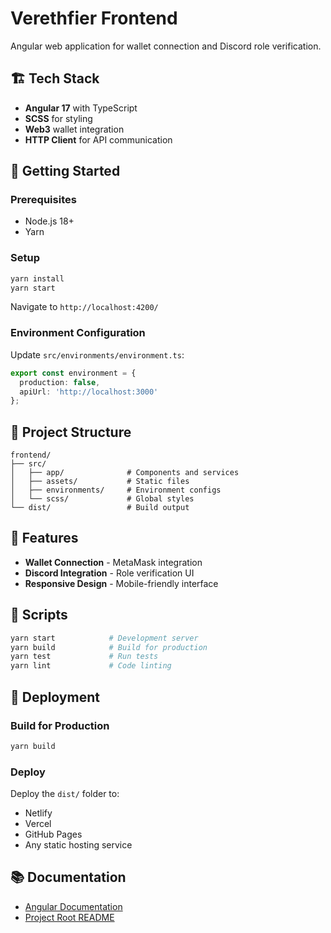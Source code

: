 # Verethfier Frontend

Angular web application for wallet connection and Discord role verification.

## 🏗️ Tech Stack

- **Angular 17** with TypeScript
- **SCSS** for styling
- **Web3** wallet integration
- **HTTP Client** for API communication

## 🚀 Getting Started

### Prerequisites
- Node.js 18+
- Yarn

### Setup
```bash
yarn install
yarn start
```

Navigate to `http://localhost:4200/`

### Environment Configuration
Update `src/environments/environment.ts`:
```typescript
export const environment = {
  production: false,
  apiUrl: 'http://localhost:3000'
};
```

## 📁 Project Structure

```
frontend/
├── src/
│   ├── app/              # Components and services
│   ├── assets/           # Static files
│   ├── environments/     # Environment configs
│   └── scss/             # Global styles
└── dist/                 # Build output
```

## 🔧 Features

- **Wallet Connection** - MetaMask integration
- **Discord Integration** - Role verification UI
- **Responsive Design** - Mobile-friendly interface

## 📜 Scripts

```bash
yarn start            # Development server
yarn build            # Build for production
yarn test             # Run tests
yarn lint             # Code linting
```

## 🚀 Deployment

### Build for Production
```bash
yarn build
```

### Deploy
Deploy the `dist/` folder to:
- Netlify
- Vercel  
- GitHub Pages
- Any static hosting service

## 📚 Documentation

- [Angular Documentation](https://angular.io/docs)
- [Project Root README](../README.md)
